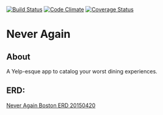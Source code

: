 [![Build Status](https://travis-ci.org/ttriggs/never-again.svg?branch=master)](https://travis-ci.org/ttriggs/never-again) [![Code Climate](https://codeclimate.com/github/ttriggs/never-again.png)](https://codeclimate.com/github/ttriggs/never-again) [![Coverage Status](https://coveralls.io/repos/ttriggs/never-again/badge.png)](https://coveralls.io/r/ttriggs/never-again)

# Never Again

## About
A Yelp-esque app to catalog your worst dining experiences.

## ERD:
[Never Again Boston ERD 20150420](http://i.imgur.com/B7z9Yuf.png)


